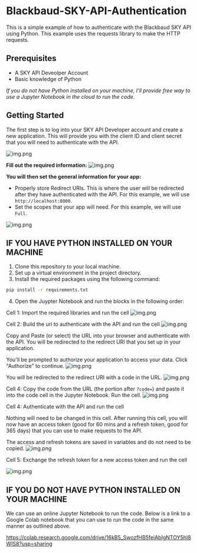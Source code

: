# Blackbaud-SKY-API-Authentication

This is a simple example of how to authenticate with the Blackbaud SKY API using Python. This example uses the requests library to make the HTTP requests.

## Prerequisites
 - A SKY API Deveolper Account
 - Basic knowledge of Python

*If you do not have Python installed on your machine, I'll provide free way to use a Jupyter Notebook in the cloud to run the code.*

## Getting Started

The first step is to log into your SKY API Developer account and create a new application. This will provide you with the client ID and client secret that you will need to authenticate with the API.

![img.png](Images/appscreen.png)

**Fill out the required information:**
![img.png](Images/newApp.png)

**You will then set the general information for your app:**

- Properly store Redirect URIs. This is where the user will be redirected after they have authenticated with the API. For this example, we will use `http://localhost:8000`.
- Set the scopes that your app will need. For this example, we will use `Full`.

![img.png](Images/basicApp.png)

## IF YOU HAVE PYTHON INSTALLED ON YOUR MACHINE

1. Clone this repository to your local machine.
2. Set up a virtual environment in the project directory.
3. Install the required packages using the following command:
```bash
pip install -r requirements.txt
```
4. Open the Juypter Notebook and run the blocks in the following order:

Cell 1: Import the required libraries and run the cell
![img.png](Images/step1.png)

Cell 2: Build the url to authenticate with the API and run the cell
![img.png](Images/Step2.png)

Copy and Paste (or select) the URL into your browser and authenticate with the API. You will be redirected to the redirect URI that you set up in your application.

You'll be prompted to authorize your application to access your data. Click "Authorize" to continue.
![img.png](Images/authorize.png)

You will be redirected to the redirect URI with a code in the URL.
![img.png](Images/Redirect.png)

Cell 4: Copy the code from the URL (the portion after `?code=`) and paste it into the code cell in the Jupyter Notebook. Run the cell.
![img.png](Images/AuthCode.png)

Cell 4: Authenticate with the API and run the cell

Nothing will need to be changed in this cell. After running this cell, you will now have an access token (good for 60 mins and a refresh token, good for 365 days) that you can use to make requests to the API.

The access and refresh tokens are saved in variables and do not need to be copied.
![img.png](Images/Step4.png)

Cell 5: Exchange the refresh token for a new access token and run the cell

![img.png](Images/Step5.png)

## IF YOU DO NOT HAVE PYTHON INSTALLED ON YOUR MACHINE

We can use an online Jupyter Notebook to run the code. Below is a link to a Google Colab notebook that you can use to run the code in the same manner as outlined above.

https://colab.research.google.com/drive/16kB5_SwozfHB5feiAbIgNTOY5hI8WIS8?usp=sharing